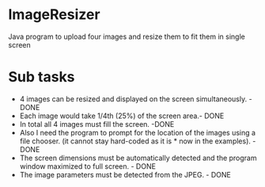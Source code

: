 # ImageResizer
Java program to upload four images and resize them to fit them in single screen

Sub tasks 
==========================
* 4 images can be resized and displayed on the screen simultaneously. - DONE
* Each image would take 1/4th (25%) of the screen area.- DONE 
* In total all 4 images must fill the screen. -DONE
* Also I need the program to prompt for the location of the images using a file chooser. (it cannot stay hard-coded as it is * now in the examples). -DONE 
* The screen dimensions must be automatically detected and the program window maximized to full screen. - DONE 
* The image parameters must be detected from the JPEG. - DONE

